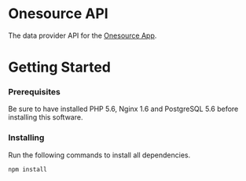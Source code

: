 # Onesource API

The data provider API for the [Onesource App](https://github.com/dhavhid/onesource-app).

# Getting Started

### Prerequisites

Be sure to have installed PHP 5.6, Nginx 1.6 and PostgreSQL 5.6 before installing this software.

### Installing

Run the following commands to install all dependencies.

```
npm install
```


